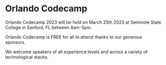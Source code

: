 # Orlando Codecamp

Orlando Codecamp 2023 will be held on March 25th 2023 at Seminole State College in Sanford, FL between 8am-5pm.

Orlando Codecamp is FREE for all to attend thanks to our generous sponsors. 

We welcome speakers of all experience levels and across a variety of technological stacks.

